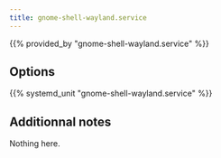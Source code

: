 ```yaml
---
title: gnome-shell-wayland.service
---
```


{{% provided_by "gnome-shell-wayland.service" %}}

## Options

{{% systemd_unit "gnome-shell-wayland.service" %}}

## Additionnal notes

Nothing here.